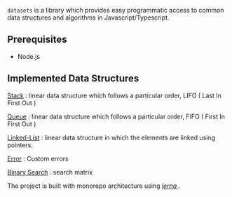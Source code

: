 `datasets` is a library which provides easy programmatic access to common data structures and algorithms in Javascript/Typescript.

## Prerequisites

- Node.js

## Implemented Data Structures

<a href="packages/stack">Stack</a> :  linear data structure which follows a particular order, LIFO ( Last In First Out )

<a href="packages/queue">Queue</a> :  linear data structure which follows a particular order, FIFO ( First In First Out )

<a href="packages/linkedlist">Linked-List</a> :  linear data structure in which the elements are linked using pointers.

<a href="packages/error">Error</a> :  Custom errors

<a href="packages/binary_Search">Binary Search</a> :  search matrix

The project is built with monorepo architecture using <a href="https://github.com/lerna/lerna"> *lerna* </a>.